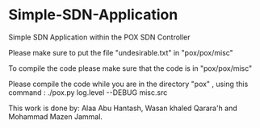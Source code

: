 # Simple-SDN-Application
Simple SDN Application within the POX SDN Controller

Please make sure to put the file "undesirable.txt" in "pox/pox/misc"

To compile the code please make sure that the code is in "pox/pox/misc" 

Please compile the code while you are in the directory "pox" , using this command : ./pox.py log.level --DEBUG misc.src


This work is done by: Alaa Abu Hantash, Wasan khaled Qarara'h and Mohammad Mazen Jammal.
